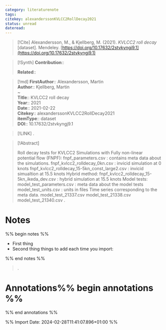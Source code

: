 ```yaml
---
category: literaturenote
tags: 
citekey: alexanderssonKVLCC2RollDecay2021
status: unread
dateread:
---
```


> [!Cite]
> Alexandersson, M., & Kjellberg, M. (2021). _KVLCC2 roll decay_ [dataset]. Mendeley. [https://doi.org/10.17632/2stvkyngj9.1](https://doi.org/10.17632/2stvkyngj9.1)

>[!Synth]
>**Contribution**:: 
>
>**Related**:: 
>

>[!md]
> **FirstAuthor**:: Alexandersson, Martin  
> **Author**:: Kjellberg, Martin  
~    
> **Title**:: KVLCC2 roll decay  
> **Year**:: 2021  
> **Date**:: 2021-02-22  
> **Citekey**:: alexanderssonKVLCC2RollDecay2021  
> **itemType**:: dataset  
> **DOI**:: 10.17632/2stvkyngj9.1    

> [!LINK] 
>.

> [!Abstract]
>
> Roll decay tests for KVLCC2 Simulations with Fully non-linear potential flow (FNPF): fnpf_parameters.csv : contains meta data about the simulations. fnpf_kvlcc2_rolldecay_0kn.csv : invicid simulation at 0 knots fnpf_kvlcc2_rolldecay_15-5kn_const_large2.csv : invicid simualtion at 15.5 knots Hybrid method: fnpf_kvlcc2_rolldecay_15-5kn_ikeda_dev.csv : hybrid simulation at 15.5 knots Model tests: model_test_parameters.csv : meta data about the model tests model_test_units.csv : units in files Time series corresponding to the meta data. model_test_21337.csv model_test_21338.csv model_test_21340.csv
>.
> 
# Notes
%% begin notes %%
- First thing
- Second thing
things to add each time you import:

%% end notes %%

>.



# Annotations%% begin annotations %%


%% end annotations %%

%% Import Date: 2024-02-28T11:41:07.896+01:00 %%
